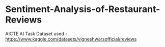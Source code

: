 # Sentiment-Analysis-of-Restaurant-Reviews
AICTE AI Task
Dataset used - https://www.kaggle.com/datasets/vigneshwarsofficial/reviews
